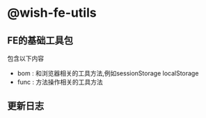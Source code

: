 # @wish-fe-utils
## FE的基础工具包

包含以下内容

- bom : 和浏览器相关的工具方法,例如sessionStorage localStorage 
- func : 方法操作相关的工具方法


## 更新日志